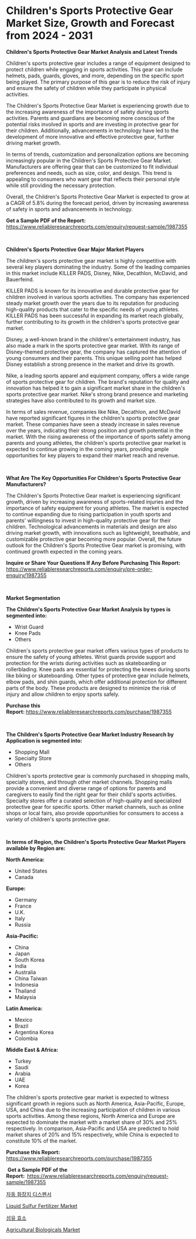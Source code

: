 <p><h1>Children's Sports Protective Gear Market Size, Growth and Forecast from 2024 - 2031</h1></p><p><strong>Children's Sports Protective Gear Market Analysis and Latest Trends</strong></p>
<p><p>Children's sports protective gear includes a range of equipment designed to protect children while engaging in sports activities. This gear can include helmets, pads, guards, gloves, and more, depending on the specific sport being played. The primary purpose of this gear is to reduce the risk of injury and ensure the safety of children while they participate in physical activities.</p><p>The Children's Sports Protective Gear Market is experiencing growth due to the increasing awareness of the importance of safety during sports activities. Parents and guardians are becoming more conscious of the potential risks involved in sports and are investing in protective gear for their children. Additionally, advancements in technology have led to the development of more innovative and effective protective gear, further driving market growth.</p><p>In terms of trends, customization and personalization options are becoming increasingly popular in the Children's Sports Protective Gear Market. Manufacturers are offering gear that can be customized to fit individual preferences and needs, such as size, color, and design. This trend is appealing to consumers who want gear that reflects their personal style while still providing the necessary protection.</p><p>Overall, the Children's Sports Protective Gear Market is expected to grow at a CAGR of 5.8% during the forecast period, driven by increasing awareness of safety in sports and advancements in technology.</p></p>
<p><strong>Get a Sample PDF of the Report:&nbsp;</strong> <a href="https://www.reliableresearchreports.com/enquiry/request-sample/1987355">https://www.reliableresearchreports.com/enquiry/request-sample/1987355</a></p>
<p>&nbsp;</p>
<p><strong>Children's Sports Protective Gear Major Market Players</strong></p>
<p><p>The children's sports protective gear market is highly competitive with several key players dominating the industry. Some of the leading companies in this market include KILLER PADS, Disney, Nike, Decathlon, McDavid, and Bauerfeind. </p><p>KILLER PADS is known for its innovative and durable protective gear for children involved in various sports activities. The company has experienced steady market growth over the years due to its reputation for producing high-quality products that cater to the specific needs of young athletes. KILLER PADS has been successful in expanding its market reach globally, further contributing to its growth in the children's sports protective gear market.</p><p>Disney, a well-known brand in the children's entertainment industry, has also made a mark in the sports protective gear market. With its range of Disney-themed protective gear, the company has captured the attention of young consumers and their parents. This unique selling point has helped Disney establish a strong presence in the market and drive its growth.</p><p>Nike, a leading sports apparel and equipment company, offers a wide range of sports protective gear for children. The brand's reputation for quality and innovation has helped it to gain a significant market share in the children's sports protective gear market. Nike's strong brand presence and marketing strategies have also contributed to its growth and market size.</p><p>In terms of sales revenue, companies like Nike, Decathlon, and McDavid have reported significant figures in the children's sports protective gear market. These companies have seen a steady increase in sales revenue over the years, indicating their strong position and growth potential in the market. With the rising awareness of the importance of sports safety among parents and young athletes, the children's sports protective gear market is expected to continue growing in the coming years, providing ample opportunities for key players to expand their market reach and revenue.</p></p>
<p>&nbsp;</p>
<p><strong>What Are The Key Opportunities For Children's Sports Protective Gear Manufacturers?</strong></p>
<p><p>The Children's Sports Protective Gear market is experiencing significant growth, driven by increasing awareness of sports-related injuries and the importance of safety equipment for young athletes. The market is expected to continue expanding due to rising participation in youth sports and parents' willingness to invest in high-quality protective gear for their children. Technological advancements in materials and design are also driving market growth, with innovations such as lightweight, breathable, and customizable protective gear becoming more popular. Overall, the future outlook for the Children's Sports Protective Gear market is promising, with continued growth expected in the coming years.</p></p>
<p><strong>Inquire or Share Your Questions If Any Before Purchasing This Report:</strong> <a href="https://www.reliableresearchreports.com/enquiry/pre-order-enquiry/1987355">https://www.reliableresearchreports.com/enquiry/pre-order-enquiry/1987355</a></p>
<p>&nbsp;</p>
<p><strong>Market Segmentation</strong></p>
<p><strong>The Children's Sports Protective Gear Market Analysis by types is segmented into:</strong></p>
<p><ul><li>Wrist Guard</li><li>Knee Pads</li><li>Others</li></ul></p>
<p><p>Children's sports protective gear market offers various types of products to ensure the safety of young athletes. Wrist guards provide support and protection for the wrists during activities such as skateboarding or rollerblading. Knee pads are essential for protecting the knees during sports like biking or skateboarding. Other types of protective gear include helmets, elbow pads, and shin guards, which offer additional protection for different parts of the body. These products are designed to minimize the risk of injury and allow children to enjoy sports safely.</p></p>
<p><strong>Purchase this Report:&nbsp;</strong><a href="https://www.reliableresearchreports.com/purchase/1987355">https://www.reliableresearchreports.com/purchase/1987355</a></p>
<p>&nbsp;</p>
<p><strong>The Children's Sports Protective Gear Market Industry Research by Application is segmented into:</strong></p>
<p><ul><li>Shopping Mall</li><li>Specialty Store</li><li>Others</li></ul></p>
<p><p>Children's sports protective gear is commonly purchased in shopping malls, specialty stores, and through other market channels. Shopping malls provide a convenient and diverse range of options for parents and caregivers to easily find the right gear for their child's sports activities. Specialty stores offer a curated selection of high-quality and specialized protective gear for specific sports. Other market channels, such as online shops or local fairs, also provide opportunities for consumers to access a variety of children's sports protective gear.</p></p>
<p>&nbsp;</p>
<p><strong>In terms of Region, the Children's Sports Protective Gear Market Players available by Region are:</strong></p>
<p>
    <p> <strong> North America: </strong>
        <ul>
            <li>United States</li>
            <li>Canada</li>
        </ul>
        </p> 
    <p> <strong> Europe: </strong>
        <ul>
            <li>Germany</li>
            <li>France</li>
            <li>U.K.</li>
            <li>Italy</li>
            <li>Russia</li>
        </ul>
        </p> 
    <p> <strong> Asia-Pacific: </strong>
        <ul>
            <li>China</li>
            <li>Japan</li>
            <li>South Korea</li>
            <li>India</li>
            <li>Australia</li>
            <li>China Taiwan</li>
            <li>Indonesia</li>
            <li>Thailand</li>
            <li>Malaysia</li>
        </ul>
        </p> 
    <p> <strong> Latin America: </strong>
        <ul>
            <li>Mexico</li>
            <li>Brazil</li>
            <li>Argentina Korea</li>
            <li>Colombia</li>
        </ul>
        </p> 
    <p> <strong> Middle East & Africa: </strong>
        <ul>
            <li>Turkey</li>
            <li>Saudi</li>
            <li>Arabia</li>
            <li>UAE</li>
            <li>Korea</li>
        </ul>
    </p>
    </p>
<p><p>The children's sports protective gear market is expected to witness significant growth in regions such as North America, Asia-Pacific, Europe, USA, and China due to the increasing participation of children in various sports activities. Among these regions, North America and Europe are expected to dominate the market with a market share of 30% and 25% respectively. In comparison, Asia-Pacific and USA are predicted to hold market shares of 20% and 15% respectively, while China is expected to constitute 10% of the market.</p></p>
<p><strong>Purchase this Report: </strong><a href="https://www.reliableresearchreports.com/purchase/1987355">https://www.reliableresearchreports.com/purchase/1987355</a></p>
<p>&nbsp;<strong>Get a Sample PDF of the Report:&nbsp;&nbsp;</strong><a href="https://www.reliableresearchreports.com/enquiry/request-sample/1987355">https://www.reliableresearchreports.com/enquiry/request-sample/1987355</a></p>
<p><strong></strong></p>
<p><p><a href="https://github.com/hxzi07639916/Market-Research-Report-List-1/blob/main/93304837777.md">자동 화장지 디스펜서</a></p><p><a href="https://issuu.com/reportprime-2/docs/liquid-sulfur-fertilizer-market-size-2030.pptx">Liquid Sulfur Fertilizer Market</a></p><p><a href="https://github.com/Hubertstyenger6685/Market-Research-Report-List-1/blob/main/44473657778.md">섬유 효소</a></p><p><a href="https://issuu.com/reportprime-2/docs/agricultural-biologicals-market-size-2030.pptx">Agricultural Biologicals Market</a></p></p>